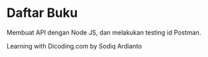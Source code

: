 # Daftar Buku

Membuat API dengan Node JS, dan melakukan testing id Postman.

Learning with Dicoding.com by Sodiq Ardianto
